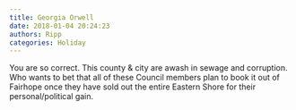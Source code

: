 ```yaml
---
title: Georgia Orwell
date: 2018-01-04 20:24:23
authors: Ripp
categories: Holiday
---
```


 You are so correct.  This county &amp; city are awash in sewage and corruption. Who wants to bet that all of these Council members plan to book it out of Fairhope once they have sold out the entire Eastern Shore for their personal/political gain.